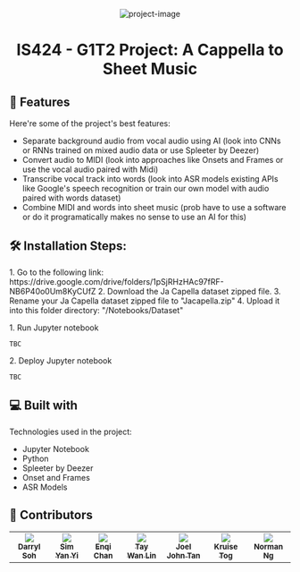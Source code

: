 <p align="center"><img src="https://socialify.git.ci/DarrylSSY/IS424/image?description=1&amp;font=Inter&amp;forks=1&amp;issues=1&amp;language=1&amp;name=1&amp;owner=1&amp;pattern=Plus&amp;pulls=1&amp;stargazers=1&amp;theme=Dark" alt="project-image"></p>

<h1 align="center" id="title">IS424 - G1T2 Project: A Cappella to Sheet Music</h1>
<h2>🧐 Features</h2>

Here're some of the project's best features:

*   Separate background audio from vocal audio using AI (look into CNNs or RNNs trained on mixed audio data or use Spleeter by Deezer)
*   Convert audio to MIDI (look into approaches like Onsets and Frames or use the vocal audio paired with Midi)
*   Transcribe vocal track into words (look into ASR models existing APIs like Google's speech recognition or train our own model with audio paired with words dataset)
*   Combine MIDI and words into sheet music (prob have to use a software or do it programatically makes no sense to use an AI for this)

<h2>🛠️ Installation Steps:</h2>
1. Go to the following link: https://drive.google.com/drive/folders/1pSjRHzHAc97fRF-NB6P40o0Um8KyCUfZ
2. Download the Ja Capella dataset zipped file.
3. Rename your Ja Capella dataset zipped file to "Jacapella.zip"
4. Upload it into this folder directory: "/Notebooks/Dataset"

<p>1. Run Jupyter notebook</p>

```
TBC
```

<p>2. Deploy Jupyter notebook</p>

```
TBC
```

  
  
<h2>💻 Built with</h2>

Technologies used in the project:

*   Jupyter Notebook
*   Python
*   Spleeter by Deezer
*   Onset and Frames
*   ASR Models

<h2>🥳 Contributors</h2>
<table>
  <tbody>
    <tr>
<td align="center" valign="top">
        <a href="https://darrylssy.com"><img src="https://github.com/DarrylSSY.png"/>
        <br /><sub><b>Darryl Soh</b></sub></a></td>
<td align="center" valign="top">
        <a href="https://github.com/simyanyi"><img src="https://github.com/simyanyi.png"/>
        <br /><sub><b>Sim Yan Yi</b></sub></a></td>
<td align="center" valign="top">
        <a href=""><img src="https://github.com/identicons/mwhite.png"/>
        <br /><sub><b>Enqi Chan</b></sub></a></td>
<td align="center" valign="top">
        <a href=""><img src="https://github.com/identicons/mwhite.png"/>
        <br /><sub><b>Tay Wan Lin</b></sub></a></td>
<td align="center" valign="top">
        <a href=""><img src="https://github.com/identicons/mwhite.png"/>
        <br /><sub><b>Joel John Tan</b></sub></a></td>
<td align="center" valign="top">
        <a href=""><img src="https://github.com/identicons/mwhite.png"/>
        <br /><sub><b>Kruise Tog</b></sub></a></td>
<td align="center" valign="top">
        <a href=""><img src="https://github.com/identicons/mwhite.png"/>
        <br /><sub><b>Norman Ng</b></sub></a></td>
    </tr>
  </tbody>
</table>
